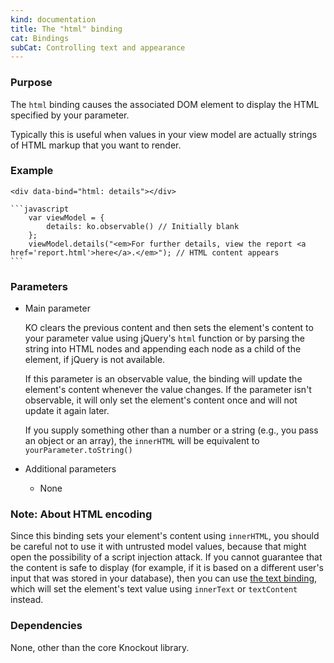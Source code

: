 ```yaml
---
kind: documentation
title: The "html" binding
cat: Bindings
subCat: Controlling text and appearance
---
```


### Purpose
The `html` binding causes the associated DOM element to display the HTML specified by your parameter.

Typically this is useful when values in your view model are actually strings of HTML markup that you want to render.

### Example
    <div data-bind="html: details"></div>

    ```javascript
	    var viewModel = {
			details: ko.observable() // Initially blank
	    };
	    viewModel.details("<em>For further details, view the report <a href='report.html'>here</a>.</em>"); // HTML content appears
    ```

### Parameters

 * Main parameter

   KO clears the previous content and then sets the element's content to your parameter value using jQuery's `html` function or by parsing the string into HTML nodes and appending each node as a child of the element, if jQuery is not available.

   If this parameter is an observable value, the binding will update the element's content whenever the value changes. If the parameter isn't observable, it will only set the element's content once and will not update it again later.

   If you supply something other than a number or a string (e.g., you pass an object or an array), the `innerHTML` will be equivalent to `yourParameter.toString()`

 * Additional parameters

   * None

### Note: About HTML encoding

Since this binding sets your element's content using `innerHTML`, you should be careful not to use it with untrusted model values, because that might open the possibility of a script injection attack.  If you cannot guarantee that the content is safe to display (for example, if it is based on a different user's input that was stored in your database), then you can use [the text binding](text-binding.html), which will set the element's text value using `innerText` or `textContent` instead.

### Dependencies

None, other than the core Knockout library.
